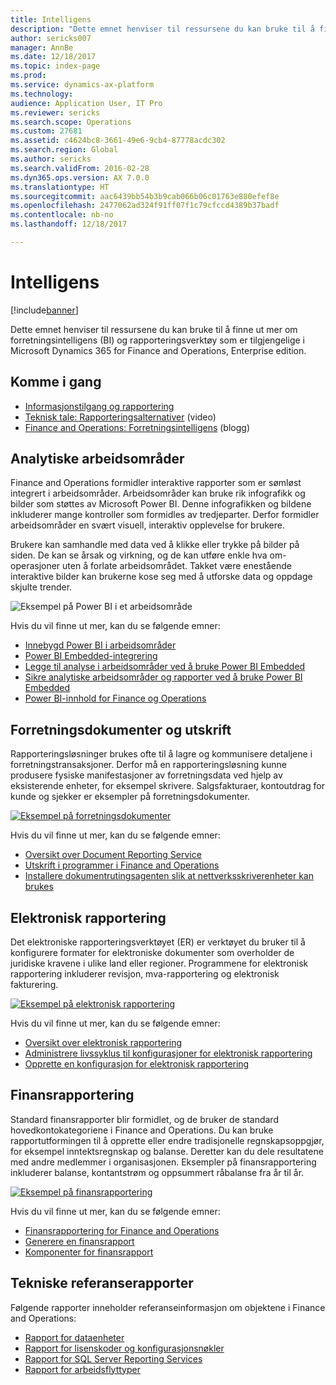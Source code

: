 ```yaml
---
title: Intelligens
description: "Dette emnet henviser til ressursene du kan bruke til å finne ut mer om forretningsintelligens og rapporteringsverktøy som er tilgjengelige i Microsoft Dynamics 365 for Finance and Operations, Enterprise edition."
author: sericks007
manager: AnnBe
ms.date: 12/18/2017
ms.topic: index-page
ms.prod: 
ms.service: dynamics-ax-platform
ms.technology: 
audience: Application User, IT Pro
ms.reviewer: sericks
ms.search.scope: Operations
ms.custom: 27681
ms.assetid: c4624bc8-3661-49e6-9cb4-87778acdc302
ms.search.region: Global
ms.author: sericks
ms.search.validFrom: 2016-02-28
ms.dyn365.ops.version: AX 7.0.0
ms.translationtype: HT
ms.sourcegitcommit: aac6439bb54b3b9cab066b06c01763e880efef8e
ms.openlocfilehash: 2477062ad324f91ff07f1c79cfccd4389b37badf
ms.contentlocale: nb-no
ms.lasthandoff: 12/18/2017

---
```


# <a name="intelligence"></a>Intelligens

[!include[banner](../includes/banner.md)]

Dette emnet henviser til ressursene du kan bruke til å finne ut mer om forretningsintelligens (BI) og rapporteringsverktøy som er tilgjengelige i Microsoft Dynamics 365 for Finance and Operations, Enterprise edition.

## <a name="get-started"></a>Komme i gang
- [Informasjonstilgang og rapportering](information-access-reporting.md)
- [Teknisk tale: Rapporteringsalternativer](https://www.youtube.com/watch?v=NzZONjKs5xA) (video)
- [Finance and Operations: Forretningsintelligens](https://blogs.msdn.microsoft.com/dynamicsaxbi/) (blogg)

## <a name="analytical-workspaces"></a>Analytiske arbeidsområder
Finance and Operations formidler interaktive rapporter som er sømløst integrert i arbeidsområder. Arbeidsområder kan bruke rik infografikk og bilder som støttes av Microsoft Power BI. Denne infografikken og bildene inkluderer mange kontroller som formidles av tredjeparter. Derfor formidler arbeidsområder en svært visuell, interaktiv opplevelse for brukere.

Brukere kan samhandle med data ved å klikke eller trykke på bilder på siden. De kan se årsak og virkning, og de kan utføre enkle hva om-operasjoner uten å forlate arbeidsområdet. Takket være enestående interaktive bilder kan brukerne kose seg med å utforske data og oppdage skjulte trender.

![Eksempel på Power BI i et arbeidsområde](./media/Power-BI-in-D365-Workspace.png)

 Hvis du vil finne ut mer, kan du se følgende emner:

 - [Innebygd Power BI i arbeidsområder](embed-power-bi-workspaces.md)
 - [Power BI Embedded-integrering](power-bi-embedded-integration.md)
 - [Legge til analyse i arbeidsområder ved å bruke Power BI Embedded](add-analytics-tab-workspaces.md)
 - [Sikre analytiske arbeidsområder og rapporter ved å bruke Power BI Embedded](secure-analytical-workspaces.md)
 - [Power BI-innhold for Finance og Operations](power-bi-home-page.md)

## <a name="business-documents-and-printing"></a>Forretningsdokumenter og utskrift
Rapporteringsløsninger brukes ofte til å lagre og kommunisere detaljene i forretningstransaksjoner. Derfor må en rapporteringsløsning kunne produsere fysiske manifestasjoner av forretningsdata ved hjelp av eksisterende enheter, for eksempel skrivere. Salgsfakturaer, kontoutdrag for kunde og sjekker er eksempler på forretningsdokumenter.

[![Eksempel på forretningsdokumenter](./media/image-of-business-documents-1024x632.png)](./media/image-of-business-documents.png)

Hvis du vil finne ut mer, kan du se følgende emner:

- [Oversikt over Document Reporting Service](document-reporting-services.md)
- [Utskrift i programmer i Finance and Operations](print-documents.md)
- [Installere dokumentrutingsagenten slik at nettverksskriverenheter kan brukes](install-document-routing-agent.md)

## <a name="electronic-reporting"></a>Elektronisk rapportering
Det elektroniske rapporteringsverktøyet (ER) er verktøyet du bruker til å konfigurere formater for elektroniske dokumenter som overholder de juridiske kravene i ulike land eller regioner. Programmene for elektronisk rapportering inkluderer revisjon, mva-rapportering og elektronisk fakturering.

[![Eksempel på elektronisk rapportering](./media/electronic-reporting-example.png)](./media/electronic-reporting-example.png)

Hvis du vil finne ut mer, kan du se følgende emner:

- [Oversikt over elektronisk rapportering](general-electronic-reporting.md)
- [Administrere livssyklus til konfigurasjoner for elektronisk rapportering](general-electronic-reporting-manage-configuration-lifecycle.md)
- [Opprette en konfigurasjon for elektronisk rapportering](electronic-reporting-configuration.md)

## <a name="financial-reporting"></a>Finansrapportering
Standard finansrapporter blir formidlet, og de bruker de standard hovedkontokategoriene i Finance and Operations. Du kan bruke rapportutformingen til å opprette eller endre tradisjonelle regnskapsoppgjør, for eksempel inntektsregnskap og balanse. Deretter kan du dele resultatene med andre medlemmer i organisasjonen. Eksempler på finansrapportering inkluderer balanse, kontantstrøm og oppsummert råbalanse fra år til år.

[![Eksempel på finansrapportering](./media/financial-reporting-example.png)](./media/financial-reporting-example.png)

Hvis du vil finne ut mer, kan du se følgende emner:

- [Finansrapportering for Finance and Operations](financial-reporting-intro.md)
- [Generere en finansrapport](generate-financial-report.md)
- [Komponenter for finansrapport](financial-report-components.md)

## <a name="technical-reference-reports"></a>Tekniske referanserapporter
Følgende rapporter inneholder referanseinformasjon om objektene i Finance and Operations:

- [Rapport for dataenheter](../data-entities/data-entities-report.md)
- [Rapport for lisenskoder og konfigurasjonsnøkler](../sysadmin/license-codes-configuration-keys-report.md)
- [Rapport for SQL Server Reporting Services](SSRS-report.md)
- [Rapport for arbeidsflyttyper](../../fin-and-ops/organization-administration/workflow-types-report.md)

